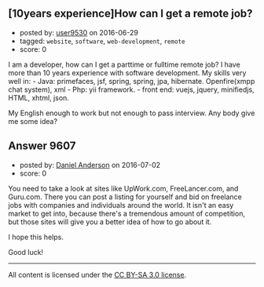## [10years experience]How can I get a remote job?

- posted by: [user9530](https://stackexchange.com/users/7100585/user9530) on 2016-06-29
- tagged: `website`, `software`, `web-development`, `remote`
- score: 0

<p>I am a developer, how can I get a parttime or fulltime remote job? I have more than 10 years experience with software development. My skills very well in:
- Java: primefaces, jsf, spring, spring, jpa, hibernate. Openfire(xmpp chat system), xml
- Php: yii framework.
- front end: vuejs, jquery, minifiedjs, HTML, xhtml, json.</p>

<p>My English enough to work but not enough to pass interview. Any body give me some idea?</p>



## Answer 9607

- posted by: [Daniel Anderson](https://stackexchange.com/users/8398759/daniel-anderson) on 2016-07-02
- score: 0

<p>You need to take a look at sites like UpWork.com, FreeLancer.com, and Guru.com.  There you can post a listing for yourself and bid on freelance jobs with companies and individuals around the world.  It isn't an easy market to get into, because there's a tremendous amount of competition, but those sites will give you a better idea of how to go about it.</p>

<p>I hope this helps.</p>

<p>Good luck!</p>




---

All content is licensed under the [CC BY-SA 3.0 license](https://creativecommons.org/licenses/by-sa/3.0/).
